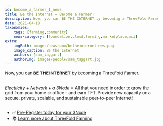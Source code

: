 ```yaml
---
id: become_a_farmer_1_news
title: Be the Internet – Become a Farmer!
description: Now, you can BE THE INTERNET by becoming a ThreeFold Farmer.
date: 2021-04-18
taxonomies:
    tags: [farming,community]
    news-category: [foundation,cloud,farming,marketplace,aci]
extra:
    imgPath: images/newsroom/betheinternetnews.png
    image_caption: Be the Internet
    authors: [sam_taggart]
    authorImg: images/people/sam_taggart.jpg
---
```


Now, you can **BE THE INTERNET** by becoming a ThreeFold Farmer.
<br/>
<Br/>

*Electricity + Network + a 3Node* = All that you need in order to grow the grid from your home or office – and earn TFT. Provide new capacity on a secure, private, scalable, and sustainable peer-to-peer Internet!
<br/>
<br/>

- ✅ [Pre-Register today for your 3Node](https://threefold.io/farm/)
- 📚 [Learn more about ThreeFold Farming](https://library.threefold.me/info/tfgrid/#/threefold__farming_intro)